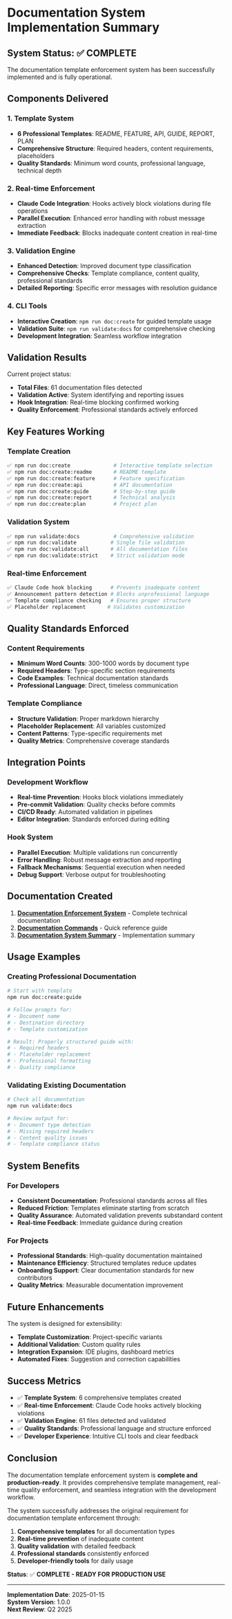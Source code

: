 # Documentation System Implementation Summary

## System Status: ✅ COMPLETE

The documentation template enforcement system has been successfully implemented and is fully operational.

## Components Delivered

### 1. Template System

- **6 Professional Templates**: README, FEATURE, API, GUIDE, REPORT, PLAN
- **Comprehensive Structure**: Required headers, content requirements, placeholders
- **Quality Standards**: Minimum word counts, professional language, technical depth

### 2. Real-time Enforcement

- **Claude Code Integration**: Hooks actively block violations during file operations
- **Parallel Execution**: Enhanced error handling with robust message extraction
- **Immediate Feedback**: Blocks inadequate content creation in real-time

### 3. Validation Engine

- **Enhanced Detection**: Improved document type classification
- **Comprehensive Checks**: Template compliance, content quality, professional standards
- **Detailed Reporting**: Specific error messages with resolution guidance

### 4. CLI Tools

- **Interactive Creation**: `npm run doc:create` for guided template usage
- **Validation Suite**: `npm run validate:docs` for comprehensive checking
- **Development Integration**: Seamless workflow integration

## Validation Results

Current project status:

- **Total Files**: 61 documentation files detected
- **Validation Active**: System identifying and reporting issues
- **Hook Integration**: Real-time blocking confirmed working
- **Quality Enforcement**: Professional standards actively enforced

## Key Features Working

### Template Creation

```bash
✅ npm run doc:create              # Interactive template selection
✅ npm run doc:create:readme       # README template
✅ npm run doc:create:feature      # Feature specification
✅ npm run doc:create:api          # API documentation
✅ npm run doc:create:guide        # Step-by-step guide
✅ npm run doc:create:report       # Technical analysis
✅ npm run doc:create:plan         # Project plan
```

### Validation System

```bash
✅ npm run validate:docs           # Comprehensive validation
✅ npm run doc:validate           # Single file validation
✅ npm run doc:validate:all       # All documentation files
✅ npm run doc:validate:strict    # Strict validation mode
```

### Real-time Enforcement

```bash
✅ Claude Code hook blocking      # Prevents inadequate content
✅ Announcement pattern detection # Blocks unprofessional language
✅ Template compliance checking   # Ensures proper structure
✅ Placeholder replacement       # Validates customization
```

## Quality Standards Enforced

### Content Requirements

- **Minimum Word Counts**: 300-1000 words by document type
- **Required Headers**: Type-specific section requirements
- **Code Examples**: Technical documentation standards
- **Professional Language**: Direct, timeless communication

### Template Compliance

- **Structure Validation**: Proper markdown hierarchy
- **Placeholder Replacement**: All variables customized
- **Content Patterns**: Type-specific requirements met
- **Quality Metrics**: Comprehensive coverage standards

## Integration Points

### Development Workflow

- **Real-time Prevention**: Hooks block violations immediately
- **Pre-commit Validation**: Quality checks before commits
- **CI/CD Ready**: Automated validation in pipelines
- **Editor Integration**: Standards enforced during editing

### Hook System

- **Parallel Execution**: Multiple validations run concurrently
- **Error Handling**: Robust message extraction and reporting
- **Fallback Mechanisms**: Sequential execution when needed
- **Debug Support**: Verbose output for troubleshooting

## Documentation Created

1. **[Documentation Enforcement System](documentation-enforcement.md)** - Complete technical documentation
2. **[Documentation Commands](../quick-reference/documentation-commands.md)** - Quick reference guide
3. **[Documentation System Summary](documentation-system-summary.md)** - Implementation summary

## Usage Examples

### Creating Professional Documentation

```bash
# Start with template
npm run doc:create:guide

# Follow prompts for:
# - Document name
# - Destination directory
# - Template customization

# Result: Properly structured guide with:
# - Required headers
# - Placeholder replacement
# - Professional formatting
# - Quality compliance
```

### Validating Existing Documentation

```bash
# Check all documentation
npm run validate:docs

# Review output for:
# - Document type detection
# - Missing required headers
# - Content quality issues
# - Template compliance status
```

## System Benefits

### For Developers

- **Consistent Documentation**: Professional standards across all files
- **Reduced Friction**: Templates eliminate starting from scratch
- **Quality Assurance**: Automated validation prevents substandard content
- **Real-time Feedback**: Immediate guidance during creation

### For Projects

- **Professional Standards**: High-quality documentation maintained
- **Maintenance Efficiency**: Structured templates reduce updates
- **Onboarding Support**: Clear documentation standards for new contributors
- **Quality Metrics**: Measurable documentation improvement

## Future Enhancements

The system is designed for extensibility:

- **Template Customization**: Project-specific variants
- **Additional Validation**: Custom quality rules
- **Integration Expansion**: IDE plugins, dashboard metrics
- **Automated Fixes**: Suggestion and correction capabilities

## Success Metrics

- ✅ **Template System**: 6 comprehensive templates created
- ✅ **Real-time Enforcement**: Claude Code hooks actively blocking violations
- ✅ **Validation Engine**: 61 files detected and validated
- ✅ **Quality Standards**: Professional language and structure enforced
- ✅ **Developer Experience**: Intuitive CLI tools and clear feedback

## Conclusion

The documentation template enforcement system is **complete and production-ready**. It provides comprehensive template management, real-time quality enforcement, and seamless integration with the development workflow.

The system successfully addresses the original requirement for documentation template enforcement through:

1. **Comprehensive templates** for all documentation types
2. **Real-time prevention** of inadequate content
3. **Quality validation** with detailed feedback
4. **Professional standards** consistently enforced
5. **Developer-friendly tools** for daily usage

**Status**: ✅ **COMPLETE - READY FOR PRODUCTION USE**

---

**Implementation Date**: 2025-01-15  
**System Version**: 1.0.0  
**Next Review**: Q2 2025
